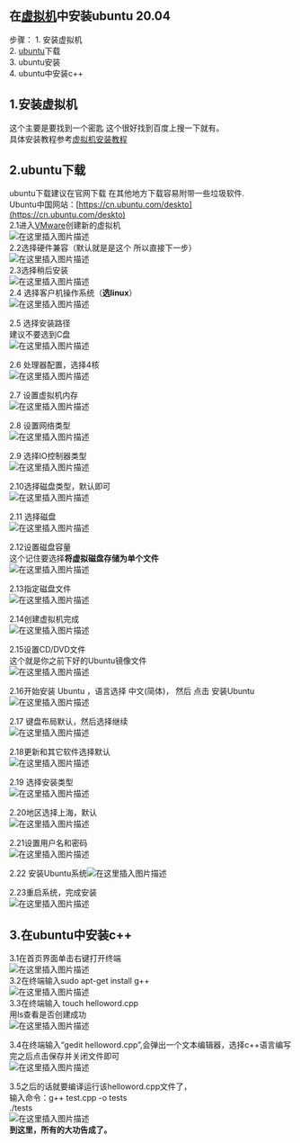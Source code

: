 ## 在[虚拟机](https://so.csdn.net/so/search?q=%E8%99%9A%E6%8B%9F%E6%9C%BA&spm=1001.2101.3001.7020)中安装ubuntu 20.04

步骤： 1. 安装虚拟机  
2\. [ubuntu](https://so.csdn.net/so/search?q=ubuntu&spm=1001.2101.3001.7020)下载  
3\. ubuntu安装  
4\. ubuntu中安装c++

## 1.安装虚拟机

这个主要是要找到一个密匙 这个很好找到百度上搜一下就有。  
具体安装教程参考[虚拟机安装教程](https://blog.csdn.net/qq_40950957/article/details/80467513?ops_request_misc=%257B%2522request%255Fid%2522%253A%2522161574249616780264084166%2522%252C%2522scm%2522%253A%252220140713.130102334..%2522%257D&request_id=161574249616780264084166&biz_id=0&utm_medium=distribute.pc_search_result.none-task-blog-2~all~sobaiduend~default-1-80467513.first_rank_v2_pc_rank_v29_10&utm_term=%E5%AE%89%E8%A3%85vmware%E8%99%9A%E6%8B%9F%E6%9C%BA)

## 2.ubuntu下载

ubuntu下载建议在官网下载 在其他地方下载容易附带一些垃圾软件.  
Ubuntu中国网站：[https://cn.ubuntu.com/deskto](https://cn.ubuntu.com/deskto)  
2.1进入[VMware](https://so.csdn.net/so/search?q=VMware&spm=1001.2101.3001.7020)创建新的虚拟机  
![在这里插入图片描述](https://img-blog.csdnimg.cn/20210315013512987.png?x-oss-process=image/watermark,type_ZmFuZ3poZW5naGVpdGk,shadow_10,text_aHR0cHM6Ly9ibG9nLmNzZG4ubmV0L2FwcGxlXzU0MDc3OTg5,size_16,color_FFFFFF,t_70#pic_center)  
2.2选择硬件兼容（默认就是是这个 所以直接下一步）  
![在这里插入图片描述](https://img-blog.csdnimg.cn/20210315013748444.png?x-oss-process=image/watermark,type_ZmFuZ3poZW5naGVpdGk,shadow_10,text_aHR0cHM6Ly9ibG9nLmNzZG4ubmV0L2FwcGxlXzU0MDc3OTg5,size_16,color_FFFFFF,t_70#pic_center)  
2.3选择稍后安装  
![在这里插入图片描述](https://img-blog.csdnimg.cn/20210315013856406.png?x-oss-process=image/watermark,type_ZmFuZ3poZW5naGVpdGk,shadow_10,text_aHR0cHM6Ly9ibG9nLmNzZG4ubmV0L2FwcGxlXzU0MDc3OTg5,size_16,color_FFFFFF,t_70#pic_center)  
2.4 选择客户机操作系统（**选linux**）  
![在这里插入图片描述](https://img-blog.csdnimg.cn/20210315014522557.png?x-oss-process=image/watermark,type_ZmFuZ3poZW5naGVpdGk,shadow_10,text_aHR0cHM6Ly9ibG9nLmNzZG4ubmV0L2FwcGxlXzU0MDc3OTg5,size_16,color_FFFFFF,t_70#pic_center)

2.5 选择安装路径  
建议不要选到C盘  
![在这里插入图片描述](https://img-blog.csdnimg.cn/20210315014541332.png?x-oss-process=image/watermark,type_ZmFuZ3poZW5naGVpdGk,shadow_10,text_aHR0cHM6Ly9ibG9nLmNzZG4ubmV0L2FwcGxlXzU0MDc3OTg5,size_16,color_FFFFFF,t_70#pic_center)

2.6 处理器配置，选择4核  
![在这里插入图片描述](https://img-blog.csdnimg.cn/20210315014631358.png?x-oss-process=image/watermark,type_ZmFuZ3poZW5naGVpdGk,shadow_10,text_aHR0cHM6Ly9ibG9nLmNzZG4ubmV0L2FwcGxlXzU0MDc3OTg5,size_16,color_FFFFFF,t_70#pic_center)

2.7 设置虚拟机内存  
![在这里插入图片描述](https://img-blog.csdnimg.cn/20210315014737405.png?x-oss-process=image/watermark,type_ZmFuZ3poZW5naGVpdGk,shadow_10,text_aHR0cHM6Ly9ibG9nLmNzZG4ubmV0L2FwcGxlXzU0MDc3OTg5,size_16,color_FFFFFF,t_70#pic_center)

2.8 设置网络类型  
![在这里插入图片描述](https://img-blog.csdnimg.cn/20210315014751186.png?x-oss-process=image/watermark,type_ZmFuZ3poZW5naGVpdGk,shadow_10,text_aHR0cHM6Ly9ibG9nLmNzZG4ubmV0L2FwcGxlXzU0MDc3OTg5,size_16,color_FFFFFF,t_70#pic_center)

2.9 选择IO控制器类型  
![在这里插入图片描述](https://img-blog.csdnimg.cn/20210315014808139.png?x-oss-process=image/watermark,type_ZmFuZ3poZW5naGVpdGk,shadow_10,text_aHR0cHM6Ly9ibG9nLmNzZG4ubmV0L2FwcGxlXzU0MDc3OTg5,size_16,color_FFFFFF,t_70#pic_center)

2.10选择磁盘类型，默认即可  
![在这里插入图片描述](https://img-blog.csdnimg.cn/20210315014906661.png?x-oss-process=image/watermark,type_ZmFuZ3poZW5naGVpdGk,shadow_10,text_aHR0cHM6Ly9ibG9nLmNzZG4ubmV0L2FwcGxlXzU0MDc3OTg5,size_16,color_FFFFFF,t_70#pic_center)

2.11 选择磁盘  
![在这里插入图片描述](https://img-blog.csdnimg.cn/20210315014920357.png?x-oss-process=image/watermark,type_ZmFuZ3poZW5naGVpdGk,shadow_10,text_aHR0cHM6Ly9ibG9nLmNzZG4ubmV0L2FwcGxlXzU0MDc3OTg5,size_16,color_FFFFFF,t_70#pic_center)

2.12设置磁盘容量  
这个记住要选择**将虚拟磁盘存储为单个文件**  
![在这里插入图片描述](https://img-blog.csdnimg.cn/20210315014935457.png?x-oss-process=image/watermark,type_ZmFuZ3poZW5naGVpdGk,shadow_10,text_aHR0cHM6Ly9ibG9nLmNzZG4ubmV0L2FwcGxlXzU0MDc3OTg5,size_16,color_FFFFFF,t_70#pic_center)

2.13指定磁盘文件  
![在这里插入图片描述](https://img-blog.csdnimg.cn/20210315015055253.png?x-oss-process=image/watermark,type_ZmFuZ3poZW5naGVpdGk,shadow_10,text_aHR0cHM6Ly9ibG9nLmNzZG4ubmV0L2FwcGxlXzU0MDc3OTg5,size_16,color_FFFFFF,t_70#pic_center)

2.14创建虚拟机完成  
![在这里插入图片描述](https://img-blog.csdnimg.cn/20210315015108642.png?x-oss-process=image/watermark,type_ZmFuZ3poZW5naGVpdGk,shadow_10,text_aHR0cHM6Ly9ibG9nLmNzZG4ubmV0L2FwcGxlXzU0MDc3OTg5,size_16,color_FFFFFF,t_70#pic_center)

2.15设置CD/DVD文件  
这个就是你之前下好的Ubuntu镜像文件  
![在这里插入图片描述](https://img-blog.csdnimg.cn/20210315015208797.png?x-oss-process=image/watermark,type_ZmFuZ3poZW5naGVpdGk,shadow_10,text_aHR0cHM6Ly9ibG9nLmNzZG4ubmV0L2FwcGxlXzU0MDc3OTg5,size_16,color_FFFFFF,t_70#pic_center)

2.16开始安装 Ubuntu ，语言选择 中文(简体)， 然后 点击 安装Ubuntu![在这里插入图片描述](https://img-blog.csdnimg.cn/20210315015306881.png?x-oss-process=image/watermark,type_ZmFuZ3poZW5naGVpdGk,shadow_10,text_aHR0cHM6Ly9ibG9nLmNzZG4ubmV0L2FwcGxlXzU0MDc3OTg5,size_16,color_FFFFFF,t_70#pic_center)

2.17 键盘布局默认，然后选择继续  
![在这里插入图片描述](https://img-blog.csdnimg.cn/20210315015344394.png?x-oss-process=image/watermark,type_ZmFuZ3poZW5naGVpdGk,shadow_10,text_aHR0cHM6Ly9ibG9nLmNzZG4ubmV0L2FwcGxlXzU0MDc3OTg5,size_16,color_FFFFFF,t_70#pic_center)

2.18更新和其它软件选择默认  
![在这里插入图片描述](https://img-blog.csdnimg.cn/20210315015405526.png?x-oss-process=image/watermark,type_ZmFuZ3poZW5naGVpdGk,shadow_10,text_aHR0cHM6Ly9ibG9nLmNzZG4ubmV0L2FwcGxlXzU0MDc3OTg5,size_16,color_FFFFFF,t_70#pic_center)

2.19 选择安装类型  
![在这里插入图片描述](https://img-blog.csdnimg.cn/20210315015431497.png?x-oss-process=image/watermark,type_ZmFuZ3poZW5naGVpdGk,shadow_10,text_aHR0cHM6Ly9ibG9nLmNzZG4ubmV0L2FwcGxlXzU0MDc3OTg5,size_16,color_FFFFFF,t_70#pic_center)

2.20地区选择上海，默认  
![在这里插入图片描述](https://img-blog.csdnimg.cn/20210315015445338.png?x-oss-process=image/watermark,type_ZmFuZ3poZW5naGVpdGk,shadow_10,text_aHR0cHM6Ly9ibG9nLmNzZG4ubmV0L2FwcGxlXzU0MDc3OTg5,size_16,color_FFFFFF,t_70#pic_center)

2.21设置用户名和密码  
![在这里插入图片描述](https://img-blog.csdnimg.cn/20210315015457620.png?x-oss-process=image/watermark,type_ZmFuZ3poZW5naGVpdGk,shadow_10,text_aHR0cHM6Ly9ibG9nLmNzZG4ubmV0L2FwcGxlXzU0MDc3OTg5,size_16,color_FFFFFF,t_70#pic_center)

2.22 安装Ubuntu系统![在这里插入图片描述](https://img-blog.csdnimg.cn/20210315015526915.png?x-oss-process=image/watermark,type_ZmFuZ3poZW5naGVpdGk,shadow_10,text_aHR0cHM6Ly9ibG9nLmNzZG4ubmV0L2FwcGxlXzU0MDc3OTg5,size_16,color_FFFFFF,t_70#pic_center)

2.23重启系统，完成安装  
![在这里插入图片描述](https://img-blog.csdnimg.cn/20210315015538802.png?x-oss-process=image/watermark,type_ZmFuZ3poZW5naGVpdGk,shadow_10,text_aHR0cHM6Ly9ibG9nLmNzZG4ubmV0L2FwcGxlXzU0MDc3OTg5,size_16,color_FFFFFF,t_70#pic_center)

## 3.在ubuntu中安装c++

3.1在首页界面单击右键打开终端  
![在这里插入图片描述](https://img-blog.csdnimg.cn/20210315020759730.PNG?x-oss-process=image/watermark,type_ZmFuZ3poZW5naGVpdGk,shadow_10,text_aHR0cHM6Ly9ibG9nLmNzZG4ubmV0L2FwcGxlXzU0MDc3OTg5,size_16,color_FFFFFF,t_70#pic_center)  
3.2在终端输入sudo apt-get install g++  
![在这里插入图片描述](https://img-blog.csdnimg.cn/20210315021435663.png#pic_center)  
3.3在终端输入 touch helloword.cpp  
用ls查看是否创建成功  
![在这里插入图片描述](https://img-blog.csdnimg.cn/20210315023748686.png#pic_center)

3.4在终端输入“gedit helloword.cpp”,会弹出一个文本编辑器，选择c++语言编写完之后点击保存并关闭文件即可  
![在这里插入图片描述](https://img-blog.csdnimg.cn/2021031502390519.png?x-oss-process=image/watermark,type_ZmFuZ3poZW5naGVpdGk,shadow_10,text_aHR0cHM6Ly9ibG9nLmNzZG4ubmV0L2FwcGxlXzU0MDc3OTg5,size_16,color_FFFFFF,t_70#pic_center)

3.5之后的话就要编译运行该helloword.cpp文件了，  
输入命令：g++ test.cpp -o tests  
./tests  
![在这里插入图片描述](https://img-blog.csdnimg.cn/20210315024537691.png#pic_center)  
**到这里，所有的大功告成了。**
